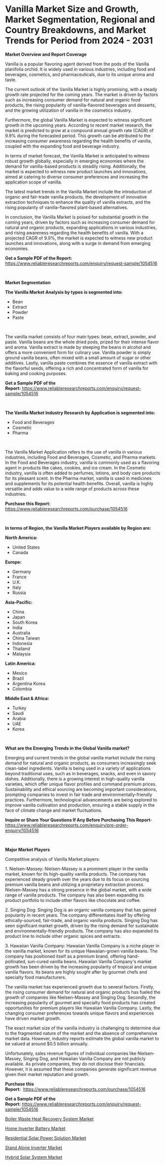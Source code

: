 <p><h1>Vanilla Market Size and Growth, Market Segmentation, Regional and Country Breakdowns, and Market Trends for Period from 2024 -  2031</h1></p><p><strong>Market Overview and Report Coverage</strong></p>
<p><p>Vanilla is a popular flavoring agent derived from the pods of the Vanilla planifolia orchid. It is widely used in various industries, including food and beverages, cosmetics, and pharmaceuticals, due to its unique aroma and taste.</p><p>The current outlook of the Vanilla Market is highly promising, with a steady growth rate projected for the coming years. The market is driven by factors such as increasing consumer demand for natural and organic food products, the rising popularity of vanilla-flavored beverages and desserts, and the growing utilization of vanilla in the cosmetics industry.</p><p>Furthermore, the global Vanilla Market is expected to witness significant growth in the upcoming years. According to recent market research, the market is predicted to grow at a compound annual growth rate (CAGR) of 9.9% during the forecasted period. This growth can be attributed to the increasing consumer awareness regarding the health benefits of vanilla, coupled with the expanding food and beverage industry.</p><p>In terms of market forecast, the Vanilla Market is anticipated to witness robust growth globally, especially in emerging economies where the demand for vanilla-based products is steadily rising. Additionally, the market is expected to witness new product launches and innovations, aimed at catering to diverse consumer preferences and increasing the application scope of vanilla.</p><p>The latest market trends in the Vanilla Market include the introduction of organic and fair-trade vanilla products, the development of innovative extraction techniques to enhance the quality of vanilla extracts, and the rising popularity of vanilla-flavored plant-based alternatives.</p><p>In conclusion, the Vanilla Market is poised for substantial growth in the coming years, driven by factors such as increasing consumer demand for natural and organic products, expanding applications in various industries, and rising awareness regarding the health benefits of vanilla. With a projected CAGR of 9.9%, the market is expected to witness new product launches and innovations, along with a surge in demand from emerging economies.</p></p>
<p><strong>Get a Sample PDF of the Report:</strong> <a href="https://www.reliableresearchreports.com/enquiry/request-sample/1054516">https://www.reliableresearchreports.com/enquiry/request-sample/1054516</a></p>
<p>&nbsp;</p>
<p><strong>Market Segmentation</strong></p>
<p><strong>The Vanilla Market Analysis by types is segmented into:</strong></p>
<p><ul><li>Bean</li><li>Extract</li><li>Powder</li><li>Paste</li></ul></p>
<p>&nbsp;</p>
<p><p>The vanilla market consists of four main types: bean, extract, powder, and paste. Vanilla beans are the whole dried pods, prized for their intense flavor and aroma. Vanilla extract is made by steeping the beans in alcohol and offers a more convenient form for culinary use. Vanilla powder is simply ground vanilla beans, often mixed with a small amount of sugar or other additives. Lastly, vanilla paste combines the essence of vanilla extract with the flavorful seeds, offering a rich and concentrated form of vanilla for baking and cooking purposes.</p></p>
<p><strong>Get a Sample PDF of the Report:</strong>&nbsp;<a href="https://www.reliableresearchreports.com/enquiry/request-sample/1054516">https://www.reliableresearchreports.com/enquiry/request-sample/1054516</a></p>
<p>&nbsp;</p>
<p><strong>The Vanilla Market Industry Research by Application is segmented into:</strong></p>
<p><ul><li>Food and Beverages</li><li>Cosmetic</li><li>Pharma</li></ul></p>
<p>&nbsp;</p>
<p><p>The Vanilla Market Application refers to the use of vanilla in various industries, including Food and Beverages, Cosmetic, and Pharma markets. In the Food and Beverages industry, vanilla is commonly used as a flavoring agent in products like cakes, cookies, and ice cream. In the Cosmetic industry, vanilla is often added to perfumes, lotions, and body care products for its pleasant scent. In the Pharma market, vanilla is used in medicines and supplements for its potential health benefits. Overall, vanilla is highly versatile and adds value to a wide range of products across these industries.</p></p>
<p><strong>Purchase this Report:</strong>&nbsp; <a href="https://www.reliableresearchreports.com/purchase/1054516">https://www.reliableresearchreports.com/purchase/1054516</a></p>
<p>&nbsp;</p>
<p><strong>In terms of Region, the Vanilla Market Players available by Region are:</strong></p>
<p>
    <p> <strong> North America: </strong>
        <ul>
            <li>United States</li>
            <li>Canada</li>
        </ul>
        </p> 
    <p> <strong> Europe: </strong>
        <ul>
            <li>Germany</li>
            <li>France</li>
            <li>U.K.</li>
            <li>Italy</li>
            <li>Russia</li>
        </ul>
        </p> 
    <p> <strong> Asia-Pacific: </strong>
        <ul>
            <li>China</li>
            <li>Japan</li>
            <li>South Korea</li>
            <li>India</li>
            <li>Australia</li>
            <li>China Taiwan</li>
            <li>Indonesia</li>
            <li>Thailand</li>
            <li>Malaysia</li>
        </ul>
        </p> 
    <p> <strong> Latin America: </strong>
        <ul>
            <li>Mexico</li>
            <li>Brazil</li>
            <li>Argentina Korea</li>
            <li>Colombia</li>
        </ul>
        </p> 
    <p> <strong> Middle East & Africa: </strong>
        <ul>
            <li>Turkey</li>
            <li>Saudi</li>
            <li>Arabia</li>
            <li>UAE</li>
            <li>Korea</li>
        </ul>
    </p>
    </p>
<p>&nbsp;</p>
<p><strong>What are the Emerging Trends in the Global Vanilla market?</strong></p>
<p><p>Emerging and current trends in the global vanilla market include the rising demand for natural and organic products, as consumers increasingly seek clean-label ingredients. Vanilla is being used in a variety of applications beyond traditional uses, such as in beverages, snacks, and even in savory dishes. Additionally, there is a growing interest in high-quality vanilla varieties, which offer unique flavor profiles and command premium prices. Sustainability and ethical sourcing are becoming important considerations, prompting companies to invest in fair trade and environmentally-friendly practices. Furthermore, technological advancements are being explored to improve vanilla cultivation and production, ensuring a stable supply in the face of climate change and market fluctuations.</p></p>
<p><strong>Inquire or Share Your Questions If Any Before Purchasing This Report</strong>- <a href="https://www.reliableresearchreports.com/enquiry/pre-order-enquiry/1054516">https://www.reliableresearchreports.com/enquiry/pre-order-enquiry/1054516</a></p>
<p>&nbsp;</p>
<p><strong>Major Market Players</strong></p>
<p><p>Competitive analysis of Vanilla Market players:</p><p>1. Nielsen-Massey: Nielsen-Massey is a prominent player in the vanilla market, known for its high-quality vanilla products. The company has experienced steady growth over the years due to its focus on sourcing premium vanilla beans and utilizing a proprietary extraction process. Nielsen-Massey has a strong presence in the global market, with a wide range of vanilla products. The company has also been expanding its product portfolio to include other flavors like chocolate and coffee.</p><p>2. Singing Dog: Singing Dog is an organic vanilla company that has gained popularity in recent years. The company differentiates itself by offering ethically-sourced, fair-trade, and organic vanilla products. Singing Dog has seen significant market growth, driven by the rising demand for sustainable and environmentally-friendly products. The company has also expanded its product line to include other organic spices and extracts.</p><p>3. Hawaiian Vanilla Company: Hawaiian Vanilla Company is a niche player in the vanilla market, known for its unique Hawaiian-grown vanilla beans. The company has positioned itself as a premium brand, offering hand-pollinated, sun-cured vanilla beans. Hawaiian Vanilla Company's market growth has been driven by the increasing popularity of tropical and unique vanilla flavors. Its beans are highly sought after by gourmet chefs and specialty food manufacturers.</p><p>The vanilla market has experienced growth due to several factors. Firstly, the rising consumer demand for natural and organic products has fueled the growth of companies like Nielsen-Massey and Singing Dog. Secondly, the increasing popularity of gourmet and specialty food products has created opportunities for premium players like Hawaiian Vanilla Company. Lastly, the changing consumer preferences towards unique flavors and experiences have driven market growth.</p><p>The exact market size of the vanilla industry is challenging to determine due to the fragmented nature of the market and the absence of comprehensive market data. However, industry reports estimate the global vanilla market to be valued at around $0.5 billion annually.</p><p>Unfortunately, sales revenue figures of individual companies like Nielsen-Massey, Singing Dog, and Hawaiian Vanilla Company are not publicly available. As private companies, they do not disclose their financials. However, it is assumed that these companies generate significant revenue given their market reputation and growth.</p></p>
<p><strong>Purchase this Report:</strong>&nbsp;&nbsp;<a href="https://www.reliableresearchreports.com/purchase/1054516">https://www.reliableresearchreports.com/purchase/1054516</a></p>
<p></p>
<p><strong>Get a Sample PDF of the Report:</strong>&nbsp;<a href="https://www.reliableresearchreports.com/enquiry/request-sample/1054516">https://www.reliableresearchreports.com/enquiry/request-sample/1054516</a></p>
<p><p><a href="https://github.com/arionmp/Market-Research-Report-List-1/blob/main/boiler-waste-heat-recovery-system-market.md">Boiler Waste Heat Recovery System Market</a></p><p><a href="https://github.com/redneck06/Market-Research-Report-List-1/blob/main/home-inverter-battery-market.md">Home Inverter Battery Market</a></p><p><a href="https://github.com/kosella/Market-Research-Report-List-1/blob/main/residential-solar-power-solution-market.md">Residential Solar Power Solution Market</a></p><p><a href="https://github.com/bobicer/Market-Research-Report-List-1/blob/main/stand-alone-inverter-market.md">Stand Alone Inverter Market</a></p><p><a href="https://github.com/zeberleansnyderallisonwjfli/Market-Research-Report-List-1/blob/main/hybrid-solar-system-market.md">Hybrid Solar System Market</a></p></p>